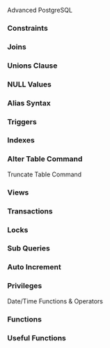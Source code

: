 Advanced PostgreSQL
### Constraints
### Joins
### Unions Clause
### NULL Values
### Alias Syntax
### Triggers
### Indexes
### Alter Table Command
Truncate Table Command
### Views
### Transactions
### Locks
### Sub Queries
### Auto Increment
### Privileges
Date/Time Functions & Operators
###  Functions
###  Useful Functions